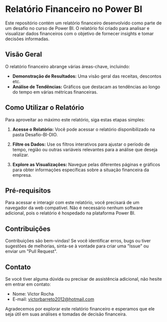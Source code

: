 # Relatório Financeiro no Power BI

Este repositório contém um relatório financeiro desenvolvido como parte de um desafio no curso de Power BI. O relatório foi criado para analisar e visualizar dados financeiros com o objetivo de fornecer insights e tomar decisões informadas.

## Visão Geral

O relatório financeiro abrange várias áreas-chave, incluindo:

- **Demonstração de Resultados:** Uma visão geral das receitas, descontos etc.
- **Análise de Tendências:** Gráficos que destacam as tendências ao longo do tempo em várias métricas financeiras.

## Como Utilizar o Relatório

Para aproveitar ao máximo este relatório, siga estas etapas simples:

1. **Acesse o Relatório:** Você pode acessar o relatório disponibilizado na pasta Desafio-BI-DIO.

2. **Filtre os Dados:** Use os filtros interativos para ajustar o período de tempo, região ou outras variáveis relevantes para a análise que deseja realizar.

3. **Explore as Visualizações:** Navegue pelas diferentes páginas e gráficos para obter informações específicas sobre a situação financeira da empresa.

## Pré-requisitos

Para acessar e interagir com este relatório, você precisará de um navegador da web compatível. Não é necessário nenhum software adicional, pois o relatório é hospedado na plataforma Power BI.

## Contribuições

Contribuições são bem-vindas! Se você identificar erros, bugs ou tiver sugestões de melhorias, sinta-se à vontade para criar uma "Issue" ou enviar um "Pull Request".

## Contato

Se você tiver alguma dúvida ou precisar de assistência adicional, não hesite em entrar em contato:

- Nome: Victor Rocha
- E-mail: victorbarreto2012@hotmail.com

Agradecemos por explorar este relatório financeiro e esperamos que ele seja útil em suas análises e tomadas de decisão financeira.
